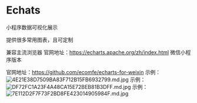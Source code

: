 # Echats

小程序数据可视化展示

提供很多常用图表，且可定制

兼容主流浏览器
官网地址：<https://echarts.apache.org/zh/index.html>
微信小程序版本

官网地址：https://github.com/ecomfe/echarts-for-weixin
示例：
![4E21E38D7509BA83F712B15FB6932799.md.jpg](https://z4a.net/images/2020/06/29/4E21E38D7509BA83F712B15FB6932799.md.jpg)
示例：
![DF72FC1A23F4A48CA15E72BEB81B3DFF.md.jpg](https://z4a.net/images/2020/06/29/DF72FC1A23F4A48CA15E72BEB81B3DFF.md.jpg)
示例：
![7E112D2F7F73F2BD8FE423014905984F.md.jpg](https://z4a.net/images/2020/06/29/7E112D2F7F73F2BD8FE423014905984F.md.jpg)
